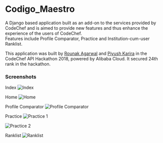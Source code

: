 # Codigo_Maestro
A Django based application built as an add-on to the services provided by CodeChef and is aimed to provide new features and thus enhance the experience of the users of CodeChef.  
Features include Profile Comparator, Practice and Institution-cum-user Ranklist.  

This application was built by [Rounak Agarwal](https://github.com/agarwalrounak/) and [Piyush Karira](https://github.com/Piyush-Karira/) in the CodeChef API Hackathon 2018, powered by Alibaba Cloud. It secured 24th rank in the hackathon.
### Screenshots
Index
![Index](https://github.com/agarwalrounak/Codigo_Maestro/blob/master/Screenshots/Index.png)

Home
![Home](https://github.com/agarwalrounak/Codigo_Maestro/blob/master/Screenshots/Home.png)

Profile Comparator
![Profile Comparator](https://github.com/agarwalrounak/Codigo_Maestro/blob/master/Screenshots/Profile_Comparator.png)

Practice
![Practice 1](https://github.com/agarwalrounak/Codigo_Maestro/blob/master/Screenshots/Practice_1.png)

![Practice 2](https://github.com/agarwalrounak/Codigo_Maestro/blob/master/Screenshots/Practice_2.png)

Ranklist
![Ranklist](https://github.com/agarwalrounak/Codigo_Maestro/blob/master/Screenshots/Ranklist.png)
